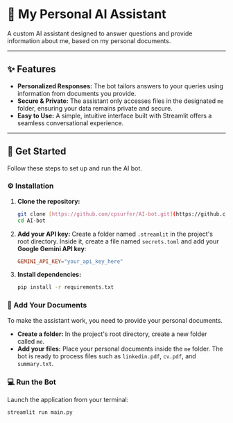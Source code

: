 # 🧠 My Personal AI Assistant

A custom AI assistant designed to answer questions and provide information about me, based on my personal documents.

---

## ✨ Features

* **Personalized Responses:** The bot tailors answers to your queries using information from documents you provide.
* **Secure & Private:** The assistant only accesses files in the designated `me` folder, ensuring your data remains private and secure.
* **Easy to Use:** A simple, intuitive interface built with Streamlit offers a seamless conversational experience.

---

## 🚀 Get Started

Follow these steps to set up and run the AI bot.

### ⚙️ Installation

1.  **Clone the repository:**
    ```bash
    git clone [https://github.com/cpsurfer/AI-bot.git](https://github.com/cpsurfer/AI-bot.git)
    cd AI-bot
    ```

2.  **Add your API key:**
    Create a folder named `.streamlit` in the project's root directory. Inside it, create a file named `secrets.toml` and add your **Google Gemini API key**:
    ```toml
    GEMINI_API_KEY="your_api_key_here"
    ```

3.  **Install dependencies:**
    ```bash
    pip install -r requirements.txt
    ```

### 📁 Add Your Documents

To make the assistant work, you need to provide your personal documents.

* **Create a folder:** In the project's root directory, create a new folder called `me`.
* **Add your files:** Place your personal documents inside the `me` folder. The bot is ready to process files such as `linkedin.pdf`, `cv.pdf`, and `summary.txt`.

### 💻 Run the Bot

Launch the application from your terminal:
```bash
streamlit run main.py
